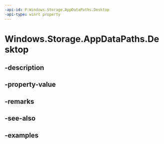 ```yaml
---
-api-id: P:Windows.Storage.AppDataPaths.Desktop
-api-type: winrt property
---
```


<!-- Property syntax.
public string Desktop { get; }
-->

# Windows.Storage.AppDataPaths.Desktop

## -description

## -property-value

## -remarks

## -see-also

## -examples

